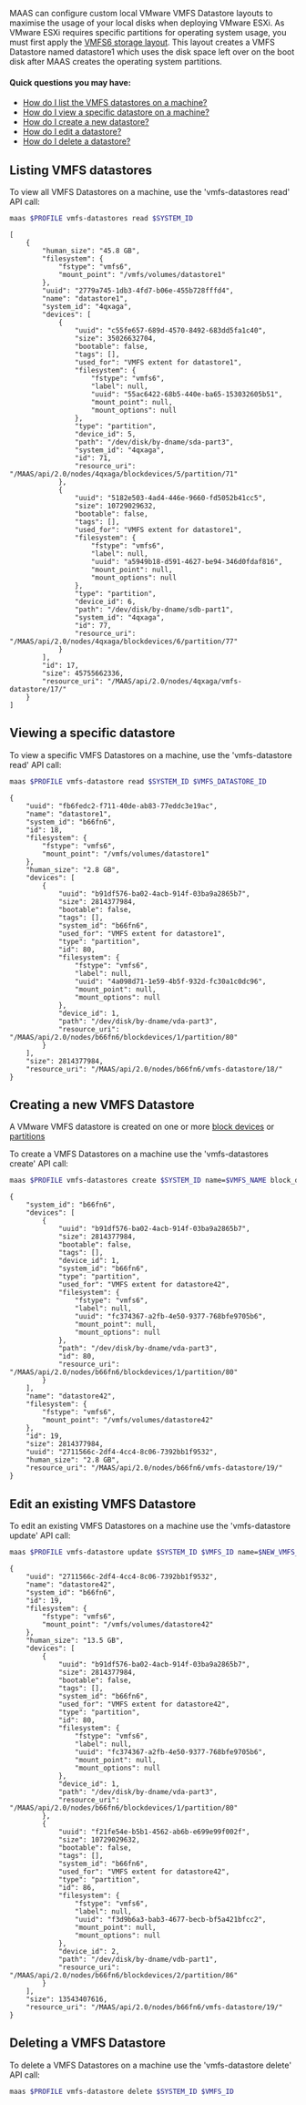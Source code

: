 <!-- deb-2-7-cli
||2.7|2.8|2.9|
|-----:|:-----:|:-----:|:-----:|
|Snap|[CLI](/t/vmware-vmfs-datastores-snap-2-7-cli/3246) ~ [UI](/t/vmware-vmfs-datastores-snap-2-7-ui/3247)|[CLI](/t/vmware-vmfs-datastores-snap-2-8-cli/3248) ~ [UI](/t/vmware-vmfs-datastores-snap-2-8-ui/3249)|[CLI](/t/vmware-vmfs-datastores-snap-2-9-cli/3250) ~ [UI](/t/vmware-vmfs-datastores-snap-2-9-ui/3251)|
|Packages|**CLI** ~ [UI](/t/vmware-vmfs-datastores-deb-2-7-ui/3253)|[CLI](/t/vmware-vmfs-datastores-deb-2-8-cli/3254) ~ [UI](/t/vmware-vmfs-datastores-deb-2-8-ui/3255)|[CLI](/t/vmware-vmfs-datastores-deb-2-9-cli/3256) ~ [UI](/t/vmware-vmfs-datastores-deb-2-9-ui/3257)|
 deb-2-7-cli -->

<!-- deb-2-7-ui
||2.7|2.8|2.9|
|-----:|:-----:|:-----:|:-----:|
|Snap|[CLI](/t/vmware-vmfs-datastores-snap-2-7-cli/3246) ~ [UI](/t/vmware-vmfs-datastores-snap-2-7-ui/3247)|[CLI](/t/vmware-vmfs-datastores-snap-2-8-cli/3248) ~ [UI](/t/vmware-vmfs-datastores-snap-2-8-ui/3249)|[CLI](/t/vmware-vmfs-datastores-snap-2-9-cli/3250) ~ [UI](/t/vmware-vmfs-datastores-snap-2-9-ui/3251)|
|Packages|[CLI](/t/vmware-vmfs-datastores-deb-2-7-cli/3252) ~ **UI**|[CLI](/t/vmware-vmfs-datastores-deb-2-8-cli/3254) ~ [UI](/t/vmware-vmfs-datastores-deb-2-8-ui/3255)|[CLI](/t/vmware-vmfs-datastores-deb-2-9-cli/3256) ~ [UI](/t/vmware-vmfs-datastores-deb-2-9-ui/3257)|
 deb-2-7-ui -->

<!-- deb-2-8-cli
||2.7|2.8|2.9|
|-----:|:-----:|:-----:|:-----:|
|Snap|[CLI](/t/vmware-vmfs-datastores-snap-2-7-cli/3246) ~ [UI](/t/vmware-vmfs-datastores-snap-2-7-ui/3247)|[CLI](/t/vmware-vmfs-datastores-snap-2-8-cli/3248) ~ [UI](/t/vmware-vmfs-datastores-snap-2-8-ui/3249)|[CLI](/t/vmware-vmfs-datastores-snap-2-9-cli/3250) ~ [UI](/t/vmware-vmfs-datastores-snap-2-9-ui/3251)|
|Packages|[CLI](/t/vmware-vmfs-datastores-deb-2-7-cli/3252) ~ [UI](/t/vmware-vmfs-datastores-deb-2-7-ui/3253)||**CLI** ~ [UI](/t/vmware-vmfs-datastores-deb-2-8-ui/3255)|[CLI](/t/vmware-vmfs-datastores-deb-2-9-cli/3256) ~ [UI](/t/vmware-vmfs-datastores-deb-2-9-ui/3257)|
 deb-2-8-cli -->

<!-- deb-2-8-ui
||2.7|2.8|2.9|
|-----:|:-----:|:-----:|:-----:|
|Snap|[CLI](/t/vmware-vmfs-datastores-snap-2-7-cli/3246) ~ [UI](/t/vmware-vmfs-datastores-snap-2-7-ui/3247)|[CLI](/t/vmware-vmfs-datastores-snap-2-8-cli/3248) ~ [UI](/t/vmware-vmfs-datastores-snap-2-8-ui/3249)|[CLI](/t/vmware-vmfs-datastores-snap-2-9-cli/3250) ~ [UI](/t/vmware-vmfs-datastores-snap-2-9-ui/3251)|
|Packages|[CLI](/t/vmware-vmfs-datastores-deb-2-7-cli/3252) ~ [UI](/t/vmware-vmfs-datastores-deb-2-7-ui/3253)|[CLI](/t/vmware-vmfs-datastores-deb-2-8-cli/3254) ~ **UI**|[CLI](/t/vmware-vmfs-datastores-deb-2-9-cli/3256) ~ [UI](/t/vmware-vmfs-datastores-deb-2-9-ui/3257)|
 deb-2-8-ui -->

<!-- deb-2-9-cli
||2.7|2.8|2.9|
|-----:|:-----:|:-----:|:-----:|
|Snap|[CLI](/t/vmware-vmfs-datastores-snap-2-7-cli/3246) ~ [UI](/t/vmware-vmfs-datastores-snap-2-7-ui/3247)|[CLI](/t/vmware-vmfs-datastores-snap-2-8-cli/3248) ~ [UI](/t/vmware-vmfs-datastores-snap-2-8-ui/3249)|[CLI](/t/vmware-vmfs-datastores-snap-2-9-cli/3250) ~ [UI](/t/vmware-vmfs-datastores-snap-2-9-ui/3251)|
|Packages|[CLI](/t/vmware-vmfs-datastores-deb-2-7-cli/3252) ~ [UI](/t/vmware-vmfs-datastores-deb-2-7-ui/3253)|[CLI](/t/vmware-vmfs-datastores-deb-2-8-cli/3254) ~ [UI](/t/vmware-vmfs-datastores-deb-2-8-ui/3255)||**CLI** ~ [UI](/t/vmware-vmfs-datastores-deb-2-9-ui/3257)|
 deb-2-9-cli -->

<!-- deb-2-9-ui
||2.7|2.8|2.9|
|-----:|:-----:|:-----:|:-----:|
|Snap|[CLI](/t/vmware-vmfs-datastores-snap-2-7-cli/3246) ~ [UI](/t/vmware-vmfs-datastores-snap-2-7-ui/3247)|[CLI](/t/vmware-vmfs-datastores-snap-2-8-cli/3248) ~ [UI](/t/vmware-vmfs-datastores-snap-2-8-ui/3249)|[CLI](/t/vmware-vmfs-datastores-snap-2-9-cli/3250) ~ [UI](/t/vmware-vmfs-datastores-snap-2-9-ui/3251)|
|Packages|[CLI](/t/vmware-vmfs-datastores-deb-2-7-cli/3252) ~ [UI](/t/vmware-vmfs-datastores-deb-2-7-ui/3253)|[CLI](/t/vmware-vmfs-datastores-deb-2-8-cli/3254) ~ [UI](/t/vmware-vmfs-datastores-deb-2-8-ui/3255)|[CLI](/t/vmware-vmfs-datastores-deb-2-9-cli/3256) ~ **UI**|
 deb-2-9-ui -->

<!-- snap-2-7-cli
||2.7|2.8|2.9|
|-----:|:-----:|:-----:|:-----:|
|Snap|**CLI** ~ [UI](/t/vmware-vmfs-datastores-snap-2-7-ui/3247)|[CLI](/t/vmware-vmfs-datastores-snap-2-8-cli/3248) ~ [UI](/t/vmware-vmfs-datastores-snap-2-8-ui/3249)|[CLI](/t/vmware-vmfs-datastores-snap-2-9-cli/3250) ~ [UI](/t/vmware-vmfs-datastores-snap-2-9-ui/3251)|
|Packages|[CLI](/t/vmware-vmfs-datastores-deb-2-7-cli/3252) ~ [UI](/t/vmware-vmfs-datastores-deb-2-7-ui/3253)|[CLI](/t/vmware-vmfs-datastores-deb-2-8-cli/3254) ~ [UI](/t/vmware-vmfs-datastores-deb-2-8-ui/3255)|[CLI](/t/vmware-vmfs-datastores-deb-2-9-cli/3256) ~ [UI](/t/vmware-vmfs-datastores-deb-2-9-ui/3257)|
 snap-2-7-cli -->

<!-- snap-2-7-ui
||2.7|2.8|2.9|
|-----:|:-----:|:-----:|:-----:|
|Snap|[CLI](/t/vmware-vmfs-datastores-snap-2-7-cli/3246) ~ **UI**|[CLI](/t/vmware-vmfs-datastores-snap-2-8-cli/3248) ~ [UI](/t/vmware-vmfs-datastores-snap-2-8-ui/3249)|[CLI](/t/vmware-vmfs-datastores-snap-2-9-cli/3250) ~ [UI](/t/vmware-vmfs-datastores-snap-2-9-ui/3251)|
|Packages|[CLI](/t/vmware-vmfs-datastores-deb-2-7-cli/3252) ~ [UI](/t/vmware-vmfs-datastores-deb-2-7-ui/3253)|[CLI](/t/vmware-vmfs-datastores-deb-2-8-cli/3254) ~ [UI](/t/vmware-vmfs-datastores-deb-2-8-ui/3255)|[CLI](/t/vmware-vmfs-datastores-deb-2-9-cli/3256) ~ [UI](/t/vmware-vmfs-datastores-deb-2-9-ui/3257)|
 snap-2-7-ui -->

<!-- snap-2-8-cli
||2.7|2.8|2.9|
|-----:|:-----:|:-----:|:-----:|
|Snap|[CLI](/t/vmware-vmfs-datastores-snap-2-7-cli/3246) ~ [UI](/t/vmware-vmfs-datastores-snap-2-7-ui/3247)||**CLI** ~ [UI](/t/vmware-vmfs-datastores-snap-2-8-ui/3249)|[CLI](/t/vmware-vmfs-datastores-snap-2-9-cli/3250) ~ [UI](/t/vmware-vmfs-datastores-snap-2-9-ui/3251)|
|Packages|[CLI](/t/vmware-vmfs-datastores-deb-2-7-cli/3252) ~ [UI](/t/vmware-vmfs-datastores-deb-2-7-ui/3253)|[CLI](/t/vmware-vmfs-datastores-deb-2-8-cli/3254) ~ [UI](/t/vmware-vmfs-datastores-deb-2-8-ui/3255)|[CLI](/t/vmware-vmfs-datastores-deb-2-9-cli/3256) ~ [UI](/t/vmware-vmfs-datastores-deb-2-9-ui/3257)|
 snap-2-8-cli -->

<!-- snap-2-8-ui
||2.7|2.8|2.9|
|-----:|:-----:|:-----:|:-----:|
|Snap|[CLI](/t/vmware-vmfs-datastores-snap-2-7-cli/3246) ~ [UI](/t/vmware-vmfs-datastores-snap-2-7-ui/3247)|[CLI](/t/vmware-vmfs-datastores-snap-2-8-cli/3248) ~ **UI**|[CLI](/t/vmware-vmfs-datastores-snap-2-9-cli/3250) ~ [UI](/t/vmware-vmfs-datastores-snap-2-9-ui/3251)|
|Packages|[CLI](/t/vmware-vmfs-datastores-deb-2-7-cli/3252) ~ [UI](/t/vmware-vmfs-datastores-deb-2-7-ui/3253)|[CLI](/t/vmware-vmfs-datastores-deb-2-8-cli/3254) ~ [UI](/t/vmware-vmfs-datastores-deb-2-8-ui/3255)|[CLI](/t/vmware-vmfs-datastores-deb-2-9-cli/3256) ~ [UI](/t/vmware-vmfs-datastores-deb-2-9-ui/3257)|
 snap-2-8-ui -->

<!-- snap-2-9-cli
||2.7|2.8|2.9|
|-----:|:-----:|:-----:|:-----:|
|Snap|[CLI](/t/vmware-vmfs-datastores-snap-2-7-cli/3246) ~ [UI](/t/vmware-vmfs-datastores-snap-2-7-ui/3247)|[CLI](/t/vmware-vmfs-datastores-snap-2-8-cli/3248) ~ [UI](/t/vmware-vmfs-datastores-snap-2-8-ui/3249)||**CLI** ~ [UI](/t/vmware-vmfs-datastores-snap-2-9-ui/3251)|
|Packages|[CLI](/t/vmware-vmfs-datastores-deb-2-7-cli/3252) ~ [UI](/t/vmware-vmfs-datastores-deb-2-7-ui/3253)|[CLI](/t/vmware-vmfs-datastores-deb-2-8-cli/3254) ~ [UI](/t/vmware-vmfs-datastores-deb-2-8-ui/3255)|[CLI](/t/vmware-vmfs-datastores-deb-2-9-cli/3256) ~ [UI](/t/vmware-vmfs-datastores-deb-2-9-ui/3257)|
 snap-2-9-cli -->

<!-- snap-2-9-ui
||2.7|2.8|2.9|
|-----:|:-----:|:-----:|:-----:|
|Snap|[CLI](/t/vmware-vmfs-datastores-snap-2-7-cli/3246) ~ [UI](/t/vmware-vmfs-datastores-snap-2-7-ui/3247)|[CLI](/t/vmware-vmfs-datastores-snap-2-8-cli/3248) ~ [UI](/t/vmware-vmfs-datastores-snap-2-8-ui/3249)|[CLI](/t/vmware-vmfs-datastores-snap-2-9-cli/3250) ~ **UI**|
|Packages|[CLI](/t/vmware-vmfs-datastores-deb-2-7-cli/3252) ~ [UI](/t/vmware-vmfs-datastores-deb-2-7-ui/3253)|[CLI](/t/vmware-vmfs-datastores-deb-2-8-cli/3254) ~ [UI](/t/vmware-vmfs-datastores-deb-2-8-ui/3255)|[CLI](/t/vmware-vmfs-datastores-deb-2-9-cli/3256) ~ [UI](/t/vmware-vmfs-datastores-deb-2-9-ui/3257)|
 snap-2-9-ui -->

MAAS can configure custom local VMware VMFS Datastore layouts to maximise the usage of your local disks when deploying VMware ESXi. As VMware ESXi requires specific partitions for operating system usage, you must first apply the [VMFS6 storage layout](/t/storage/775#VMFS6%20layout). This layout creates a VMFS Datastore named datastore1 which uses the disk space left over on the boot disk after MAAS creates the operating system partitions.

#### Quick questions you may have:

* [How do I list the VMFS datastores on a machine?](/t/vmware-vmfs-datastores/780#heading--listing-vmfs-datastores)
* [How do I view a specific datastore on a machine?](/t/vmware-vmfs-datastores/780#heading--viewing-vmfs-datastores)
* [How do I create a new datastore?](/t/vmware-vmfs-datastores/780#heading--creating-vmfs-datastores)
* [How do I edit a datastore?](/t/vmware-vmfs-datastores/780#heading--editing-vmfs-datastores)
* [How do I delete a datastore?](/t/vmware-vmfs-datastores/780#heading--deleting-vmfs-datastores)

<h2 id="heading--listing-vmfs-datastores">Listing VMFS datastores</h2>

To view all VMFS Datastores on a machine, use the 'vmfs-datastores read' API call:

``` bash
maas $PROFILE vmfs-datastores read $SYSTEM_ID
```

``` nohighlight
[
    {
        "human_size": "45.8 GB",
        "filesystem": {
            "fstype": "vmfs6",
            "mount_point": "/vmfs/volumes/datastore1"
        },
        "uuid": "2779a745-1db3-4fd7-b06e-455b728fffd4",
        "name": "datastore1",
        "system_id": "4qxaga",
        "devices": [
            {
                "uuid": "c55fe657-689d-4570-8492-683dd5fa1c40",
                "size": 35026632704,
                "bootable": false,
                "tags": [],
                "used_for": "VMFS extent for datastore1",
                "filesystem": {
                    "fstype": "vmfs6",
                    "label": null,
                    "uuid": "55ac6422-68b5-440e-ba65-153032605b51",
                    "mount_point": null,
                    "mount_options": null
                },
                "type": "partition",
                "device_id": 5,
                "path": "/dev/disk/by-dname/sda-part3",
                "system_id": "4qxaga",
                "id": 71,
                "resource_uri": "/MAAS/api/2.0/nodes/4qxaga/blockdevices/5/partition/71"
            },
            {
                "uuid": "5182e503-4ad4-446e-9660-fd5052b41cc5",
                "size": 10729029632,
                "bootable": false,
                "tags": [],
                "used_for": "VMFS extent for datastore1",
                "filesystem": {
                    "fstype": "vmfs6",
                    "label": null,
                    "uuid": "a5949b18-d591-4627-be94-346d0fdaf816",
                    "mount_point": null,
                    "mount_options": null
                },
                "type": "partition",
                "device_id": 6,
                "path": "/dev/disk/by-dname/sdb-part1",
                "system_id": "4qxaga",
                "id": 77,
                "resource_uri": "/MAAS/api/2.0/nodes/4qxaga/blockdevices/6/partition/77"
            }
        ],
        "id": 17,
        "size": 45755662336,
        "resource_uri": "/MAAS/api/2.0/nodes/4qxaga/vmfs-datastore/17/"
    }
]
```

<h2 id="heading--viewing-vmfs-datastores">Viewing a specific datastore</h2>

To view a specific VMFS Datastores on a machine, use the 'vmfs-datastore read' API call:

``` bash
maas $PROFILE vmfs-datastore read $SYSTEM_ID $VMFS_DATASTORE_ID
```

``` nohighlight
{
    "uuid": "fb6fedc2-f711-40de-ab83-77eddc3e19ac",
    "name": "datastore1",
    "system_id": "b66fn6",
    "id": 18,
    "filesystem": {
        "fstype": "vmfs6",
        "mount_point": "/vmfs/volumes/datastore1"
    },
    "human_size": "2.8 GB",
    "devices": [
        {
            "uuid": "b91df576-ba02-4acb-914f-03ba9a2865b7",
            "size": 2814377984,
            "bootable": false,
            "tags": [],
            "system_id": "b66fn6",
            "used_for": "VMFS extent for datastore1",
            "type": "partition",
            "id": 80,
            "filesystem": {
                "fstype": "vmfs6",
                "label": null,
                "uuid": "4a098d71-1e59-4b5f-932d-fc30a1c0dc96",
                "mount_point": null,
                "mount_options": null
            },
            "device_id": 1,
            "path": "/dev/disk/by-dname/vda-part3",
            "resource_uri": "/MAAS/api/2.0/nodes/b66fn6/blockdevices/1/partition/80"
        }
    ],
    "size": 2814377984,
    "resource_uri": "/MAAS/api/2.0/nodes/b66fn6/vmfs-datastore/18/"
}
```

<h2 id="heading--creating-vmfs-datastores">Creating a new VMFS Datastore</h2>

A VMware VMFS datastore is created on one or more [block devices](/t/block-devices/749) or [partitions](/t/block-devices/749)

To create a VMFS Datastores on a machine use the 'vmfs-datastores create' API call:

``` bash
maas $PROFILE vmfs-datastores create $SYSTEM_ID name=$VMFS_NAME block_devices=$BLOCK_ID_1,$BLOCK_ID_2 partitions=$PARTITION_ID_1,$PARTITION_ID_2
```

``` nohighlight
{
    "system_id": "b66fn6",
    "devices": [
        {
            "uuid": "b91df576-ba02-4acb-914f-03ba9a2865b7",
            "size": 2814377984,
            "bootable": false,
            "tags": [],
            "device_id": 1,
            "system_id": "b66fn6",
            "type": "partition",
            "used_for": "VMFS extent for datastore42",
            "filesystem": {
                "fstype": "vmfs6",
                "label": null,
                "uuid": "fc374367-a2fb-4e50-9377-768bfe9705b6",
                "mount_point": null,
                "mount_options": null
            },
            "path": "/dev/disk/by-dname/vda-part3",
            "id": 80,
            "resource_uri": "/MAAS/api/2.0/nodes/b66fn6/blockdevices/1/partition/80"
        }
    ],
    "name": "datastore42",
    "filesystem": {
        "fstype": "vmfs6",
        "mount_point": "/vmfs/volumes/datastore42"
    },
    "id": 19,
    "size": 2814377984,
    "uuid": "2711566c-2df4-4cc4-8c06-7392bb1f9532",
    "human_size": "2.8 GB",
    "resource_uri": "/MAAS/api/2.0/nodes/b66fn6/vmfs-datastore/19/"
}
```

<h2 id="heading--editing-vmfs-datastores">Edit an existing VMFS Datastore</h2>

To edit an existing VMFS Datastores on a machine use the 'vmfs-datastore update' API call:

``` bash
maas $PROFILE vmfs-datastore update $SYSTEM_ID $VMFS_ID name=$NEW_VMFS_NAME add_block_devices=$NEW_BLOCK_ID_1,$NEW_BLOCK_ID_2 add_partitions=$NEW_PARTITION_ID_1,$NEW_PARTITION_ID_2 remove_partitions=$EXISTING_PARTITION_ID1,$EXISTING_PARTITION_ID2
```

``` nohighlight
{
    "uuid": "2711566c-2df4-4cc4-8c06-7392bb1f9532",
    "name": "datastore42",
    "system_id": "b66fn6",
    "id": 19,
    "filesystem": {
        "fstype": "vmfs6",
        "mount_point": "/vmfs/volumes/datastore42"
    },
    "human_size": "13.5 GB",
    "devices": [
        {
            "uuid": "b91df576-ba02-4acb-914f-03ba9a2865b7",
            "size": 2814377984,
            "bootable": false,
            "tags": [],
            "system_id": "b66fn6",
            "used_for": "VMFS extent for datastore42",
            "type": "partition",
            "id": 80,
            "filesystem": {
                "fstype": "vmfs6",
                "label": null,
                "uuid": "fc374367-a2fb-4e50-9377-768bfe9705b6",
                "mount_point": null,
                "mount_options": null
            },
            "device_id": 1,
            "path": "/dev/disk/by-dname/vda-part3",
            "resource_uri": "/MAAS/api/2.0/nodes/b66fn6/blockdevices/1/partition/80"
        },
        {
            "uuid": "f21fe54e-b5b1-4562-ab6b-e699e99f002f",
            "size": 10729029632,
            "bootable": false,
            "tags": [],
            "system_id": "b66fn6",
            "used_for": "VMFS extent for datastore42",
            "type": "partition",
            "id": 86,
            "filesystem": {
                "fstype": "vmfs6",
                "label": null,
                "uuid": "f3d9b6a3-bab3-4677-becb-bf5a421bfcc2",
                "mount_point": null,
                "mount_options": null
            },
            "device_id": 2,
            "path": "/dev/disk/by-dname/vdb-part1",
            "resource_uri": "/MAAS/api/2.0/nodes/b66fn6/blockdevices/2/partition/86"
        }
    ],
    "size": 13543407616,
    "resource_uri": "/MAAS/api/2.0/nodes/b66fn6/vmfs-datastore/19/"
}
```

<h2 id="heading--deleting-vmfs-datastores">Deleting a VMFS Datastore</h2>

To delete a VMFS Datastores on a machine use the 'vmfs-datastore delete' API call:

``` bash
maas $PROFILE vmfs-datastore delete $SYSTEM_ID $VMFS_ID
```